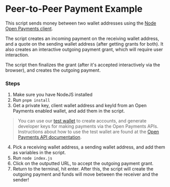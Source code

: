# Peer-to-Peer Payment Example

This script sends money between two wallet addresses using the [Node Open Payments client](https://github.com/interledger/open-payments-node/tree/main/packages/open-payments).

The script creates an incoming payment on the receiving wallet address, and a quote on the sending wallet address (after getting grants for both). It also creates an interactive outgoing payment grant, which will require user interaction.

The script then finalizes the grant (after it's accepted interactively via the browser), and creates the outgoing payment.

### Steps

1. Make sure you have NodeJS installed
2. Run `pnpm install`
3. Get a private key, client wallet address and keyId from an Open Payments enabled wallet, and add them in the script.

> You can use our [test wallet](https://wallet.interledger-test.dev) to create accounts, and generate developer keys for making payments via the Open Payments APIs. Instructions about how to use the test wallet are found at the [Open Payments API documentation](https://openpayments.dev/sdk/before-you-begin/).

4. Pick a receiving wallet address, a sending wallet address, and add them as variables in the script.
5. Run `node index.js`
6. Click on the outputted URL, to accept the outgoing payment grant.
7. Return to the terminal, hit enter. After this, the script will create the outgoing payment and funds will move between the receiver and the sender!
